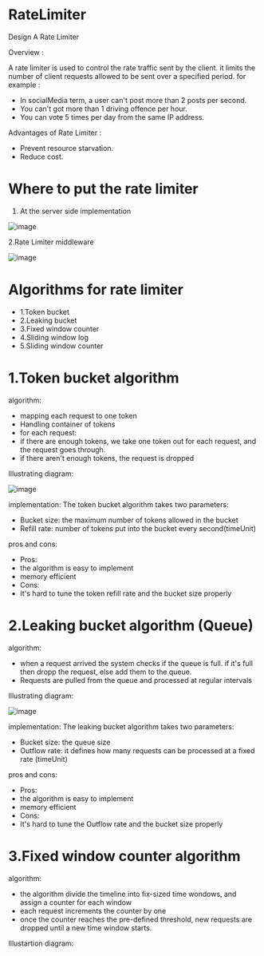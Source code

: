 # RateLimiter
Design A Rate Limiter


Overview : 

A rate limiter is used to control the rate traffic sent by the client. it limits the number of client requests allowed to be sent over a specified period.
for example : 

* In socialMedia term, a user can't post more than 2 posts per second.
* You can't got more than 1 driving offence per hour.
* You can vote 5 times per day from the same IP address.


Advantages of Rate Limiter :

* Prevent resource starvation.
* Reduce cost.



# Where to put the rate limiter


1. At the server side implementation

![image](https://user-images.githubusercontent.com/59146036/185633638-c96407c2-e2f1-4a4d-a73c-ccc621a370b8.png)

2.Rate Limiter middleware

![image](https://user-images.githubusercontent.com/59146036/185634585-71ab83ba-0585-42e9-a011-ecd848fff6b9.png)


# Algorithms for rate limiter

* 1.Token bucket
* 2.Leaking bucket
* 3.Fixed window counter
* 4.Sliding window log
* 5.Sliding window counter


# 1.Token bucket algorithm
algorithm:
* mapping each request to one token
* Handling container of tokens
* for each request:
* if there are enough tokens, we take one token out for each request, and the request goes through.
* if there aren't enough tokens, the request is dropped

Illustrating diagram:

![image](https://user-images.githubusercontent.com/59146036/185647213-706ee953-714c-4cc8-92bc-3cae5babee9c.png)


implementation:
The token bucket algorithm takes two parameters:
* Bucket size: the maximum number of tokens allowed in the bucket
* Refill rate: number of tokens put into the bucket every second(timeUnit)

pros and cons:
* Pros:
* the algorithm is easy to implement
* memory efficient
* Cons:
* It's hard to tune the token refill rate and the bucket size properly


# 2.Leaking bucket algorithm (Queue)
algorithm:
* when a request arrived the system checks if the queue is full. if it's full then dropp the request, else add them to the queue.
* Requests are pulled from the queue and processed at regular intervals

Illustrating diagram:

![image](https://user-images.githubusercontent.com/59146036/185653233-93e66418-22bc-49fa-ae3b-c0a2afdc3562.png)


implementation:
The leaking bucket algorithm takes two parameters:
* Bucket size: the queue size
* Outflow rate: it defines how many requests can be processed at a fixed rate (timeUnit)


pros and cons:
* Pros:
* the algorithm is easy to implement
* memory efficient
* Cons:
* It's hard to tune the Outflow rate and the bucket size properly

# 3.Fixed window counter algorithm

algorithm:

* the algorithm divide the timeline into fix-sized time wondows, and assign a counter for each window
* each request increments the counter by one
* once the counter reaches the pre-defined threshold, new requests are dropped until a new time window starts.

Illustartion diagram:



